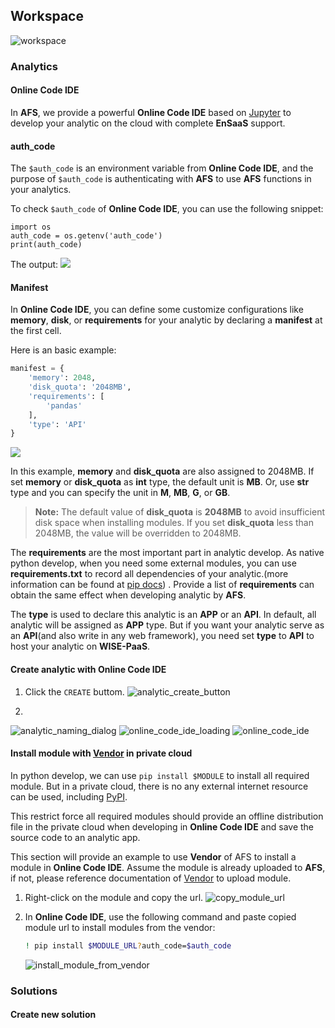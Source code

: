 ## Workspace

![workspace](../_static/images/portal/workspace/default.png)

### Analytics


#### Online Code IDE

In **AFS**, we provide a powerful **Online Code IDE** based on [Jupyter](http://jupyter.org/) to develop your analytic on the cloud with complete **EnSaaS** support.


#### auth_code

The `$auth_code` is an environment variable from **Online Code IDE**, and the purpose of `$auth_code` is authenticating with **AFS** to use **AFS** functions in your analytics.

To check `$auth_code` of **Online Code IDE**, you can use the following snippet:
```
import os
auth_code = os.getenv('auth_code')
print(auth_code)
```
The output:
![](../_static/images/portal/workspace/auth_code.png)


#### Manifest

In **Online Code IDE**, you can define some customize configurations like **memory**, **disk**, or **requirements** for your analytic by declaring a **manifest** at the first cell.

Here is an basic example:
```python
manifest = {
    'memory': 2048,
    'disk_quota': '2048MB',
    'requirements': [
        'pandas'
    ],
    'type': 'API'
}
```
![](../_static/images/portal/workspace/manifest.png)

In this example, **memory** and **disk_quota** are also assigned to 2048MB. If set **memory** or **disk_quota** as **int** type, the default unit is **MB**. Or, use **str** type and you can specify the unit in **M**, **MB**, **G**, or **GB**.

> **Note:** The default value of **disk_quota** is **2048MB** to avoid insufficient disk space when installing modules. If you set **disk_quota** less than 2048MB, the value will be overridden to 2048MB.

The **requirements** are the most important part in analytic develop. As native python develop, when you need some external modules, you can use **requirements.txt** to record all dependencies of your analytic.(more information can be found at [pip docs](https://pip.pypa.io/en/stable/user_guide/#id1)) . Provide a list of **requirements** can obtain the same effect when developing analytic by **AFS**.

The **type** is used to declare this analytic is an **APP** or an **API**. In default, all analytic will be assigned as **APP** type. But if you want your analytic serve as an **API**(and also write in any web framework), you need set **type** to **API** to host your analytic on **WISE-PaaS**.


#### Create analytic with Online Code IDE

1. Click the `CREATE` buttom.
![analytic_create_button](../_static/images/portal/workspace/analytics/create_new_analytic.png)

2. 
![analytic_naming_dialog](../_static/images/portal/workspace/analytics/create_new_analytic_naming.png)
![online_code_ide_loading](../_static/images/portal/workspace/analytics/online_code_ide_loading.png)
![online_code_ide](../_static/images/portal/workspace/analytics/online_code_ide.png)


#### Install module with [Vendor](vendor.html) in private cloud

In python develop, we can use `pip install $MODULE` to install all required module. But in a private cloud, there is no any external internet resource can be used, including [PyPI](https://pypi.org/).

This restrict force all required modules should provide an offline distribution file in the private cloud when developing in **Online Code IDE** and save the source code to an analytic app.

This section will provide an example to use **Vendor** of AFS to install a module in  **Online Code IDE**. Assume the module is already uploaded to **AFS**, if not, please reference documentation of [Vendor](vendor.html) to upload module.

1. Right-click on the module and copy the url.
    ![copy_module_url](../_static/images/portal/vendor/check_module.png)

2. In **Online Code IDE**, use the following command and paste copied module url to install modules from the vendor:
    ```bash
    ! pip install $MODULE_URL?auth_code=$auth_code
    ```
    ![install_module_from_vendor](../_static/images/portal/workspace/analytics/install_module_from_vendor.png)


### Solutions


#### Create new solution